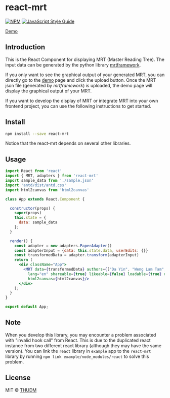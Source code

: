 # react-mrt

[![NPM](https://img.shields.io/npm/v/react-mrt.svg)](https://www.npmjs.com/package/react-mrt) [![JavaScript Style Guide](https://img.shields.io/badge/code_style-standard-brightgreen.svg)](https://standardjs.com)

[Demo](https://somefive.github.io/react-mrt)

## Introduction

This is the React Component for displaying MRT (Master Reading Tree). The input data can be generated by the python library [mrtframework](https://pypi.org/project/mrtframework/).

If you only want to see the graphical output of your generated MRT, you can directly go to the [demo](https://somefive.github.io/react-mrt) page and click the upload button. Once the MRT json file (generated by *mrtframework*) is uploaded, the demo page will display the graphical output of your MRT.

If you want to develop the display of MRT or integrate MRT into your own frontend project, you can use the following instructions to get started.

## Install

```bash
npm install --save react-mrt
```

Notice that the react-mrt depends on several other libraries.

## Usage

```jsx
import React from 'react'
import { MRT, adapters } from 'react-mrt'
import sample_data from './sample.json'
import 'antd/dist/antd.css'
import html2canvas from 'html2canvas'

class App extends React.Component {

  constructor(props) {
    super(props)
    this.state = {
      data: sample_data
    };
  }

  render() {
    const adapter = new adapters.PaperAdapter()
    const adapterInput = {data: this.state.data, userEdits: {}}
    const transformedData = adapter.transform(adapterInput)
    return (
      <div className="App">
        <MRT data={transformedData} authors={["Da Yin", "Weng Lam Tam", "Ming Ding", "Jie Tang"]}
          lang="en" shareable={true} likeable={false} loadable={true} onLoadJson={(json) => this.setState({data: json})}
          html2canvas={html2canvas}/>
      </div>
    );
  }
}

export default App;
```

## Note

When you develop this library, you may encounter a problem associated with "invalid hook call" from React. This is due to the duplicated react instance from two different react library (although they may have the same version). You can link the `react` library in `example` app to the `react-mrt` library by running `npm link example/node_modules/react` to solve this problem.

## License

MIT © [THUDM](https://github.com/thudm)
